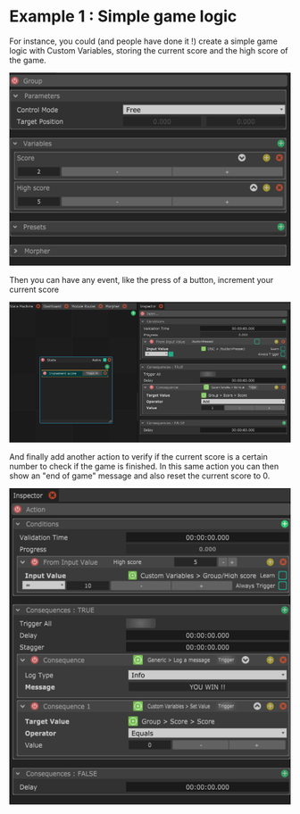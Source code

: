 # Example 1 : Simple game logic

For instance, you could \(and people have done it !\) create a simple game logic with Custom Variables, storing the current score and the high score of the game.

![Simple CustomVariable Group containing 2 values.](../../.gitbook/assets/custom-variables.png)

Then you can have any event, like the press of a button, increment your current score

![An action that increments the &quot;Score&quot; custom variable on every button Press ](../../.gitbook/assets/increment_score.png)

And finally add another action to verify if the current score is a certain number to check if the game is finished. In this same action you can then show an "end of game" message and also reset the current score to 0.

![An action that shows &quot;YOU WIN&quot; and reset the current score when it hits 10](../../.gitbook/assets/highscore.png)

